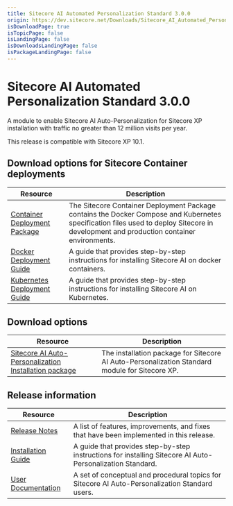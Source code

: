 ```yaml
---
title: Sitecore AI Automated Personalization Standard 3.0.0
origin: https://dev.sitecore.net/Downloads/Sitecore_AI_Automated_Personalization_Standard/3x/Sitecore_AI_Automated_Personalization_Standard_300.aspx
isDownloadPage: true
isTopicPage: false
isLandingPage: false
isDownloadsLandingPage: false
isPackageLandingPage: false
---
```


# Sitecore AI Automated Personalization Standard 3.0.0

A module to enable Sitecore AI Auto-Personalization for Sitecore XP installation with traffic no greater than 12 million visits per year.

  <Alert variant='warning' mb={4}>
    <AlertIcon />
    This release is compatible with Sitecore XP 10.1.
  </Alert>
  

## Download options for Sitecore Container deployments

 | Resource | Description |
 | --- | --- |
 | [Container Deployment Package](https://github.com/Sitecore/container-deployment/releases) | The Sitecore Container Deployment Package contains the Docker Compose and Kubernetes specification files used to deploy Sitecore in development and production container environments. |
 | [Docker Deployment Guide](https://scdp.blob.core.windows.net/downloads/Sitecore%20AI%20Automated%20Personalization%20Standard/3x/Sitecore%20AI%20Automated%20Personalization%20Standard%20300/Secure/Sitecore_AI_3_0_Installation_Guide_with_Docker_Containers-en.pdf) | A guide that provides step-by-step instructions for installing Sitecore AI on docker containers. |
 | [Kubernetes Deployment Guide](https://scdp.blob.core.windows.net/downloads/Sitecore%20AI%20Automated%20Personalization%20Standard/3x/Sitecore%20AI%20Automated%20Personalization%20Standard%20300/Secure/Sitecore_AI_3_0_Installation_Guide_with_Kubernetes-en.pdf) | A guide that provides step-by-step instructions for installing Sitecore AI on Kubernetes. |

## Download options

 | Resource | Description |
 | --- | --- |
 | [Sitecore AI Auto-Personalization Installation package](https://scdp.blob.core.windows.net/downloads/Sitecore%20AI%20Automated%20Personalization%20Standard/3x/Sitecore%20AI%20Automated%20Personalization%20Standard%20300/Secure/Sitecore.AI.Standard.3.0.0.rev.00099.zip) | The installation package for Sitecore AI Auto-Personalization Standard module for Sitecore XP. |

## Release information

 | Resource | Description |
 | --- | --- |
 | [Release Notes](/downloads/Sitecore_AI_Automated_Personalization_Standard/3x/Sitecore_AI_Automated_Personalization_Standard_300/Release_Notes) | A list of features, improvements, and fixes that have been implemented in this release. |
 | [Installation Guide](https://scdp.blob.core.windows.net/downloads/Sitecore%20AI%20Automated%20Personalization%20Standard/3x/Sitecore%20AI%20Automated%20Personalization%20Standard%20300/Secure/Installation_Guide_for_Sitecore_AI_Automated_Personalization_Standard_3_0.pdf) | A guide that provides step-by-step instructions for installing Sitecore AI Auto-Personalization Standard. |
 | [User Documentation](https://doc.sitecore.com/users/101/sitecore-experience-platform/en/sitecore-ai---automated-personalization.html) | A set of conceptual and procedural topics for Sitecore AI Auto-Personalization Standard users. |